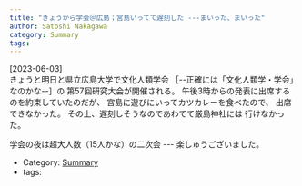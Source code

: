 ```yaml
---
title: "きょうから学会＠広島；宮島いってて遅刻した ---まいった、まいった"
author: Satoshi Nakagawa
category: Summary
tags: 
---
```


[2023-06-03]  
 きょうと明日と県立広島大学で文化人類学会
［--正確には「文化人類学・学会」なのかな--］の
第57回研究大会が開催される。
午後3時からの発表に出席するのを約束していたのだが、
宮島に遊びにいってカツカレーを食べたので、
出席できなかった。
その上、遅刻しそうなのであわてて厳島神社には
行けなかった。

 学会の夜は超大人数（15人かな）の二次会 ---
楽しゅうございました。

- Category: [Summary](/categories.html#Summary)
- tags: 

